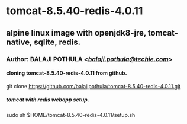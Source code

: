 # tomcat-8.5.40-redis-4.0.11
## alpine linux image with openjdk8-jre, tomcat-native, sqlite, redis.
### Author: BALAJI POTHULA <*balaji.pothula@techie.com*>

#### cloning tomcat-8.5.40-redis-4.0.11 from github.
git clone https://github.com/balajipothula/tomcat-8.5.40-redis-4.0.11.git

##### tomcat with redis webapp setup.
sudo sh $HOME/tomcat-8.5.40-redis-4.0.11/setup.sh
